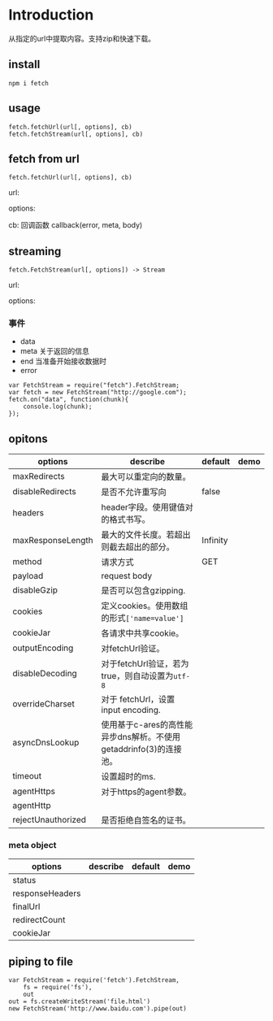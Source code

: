 # Introduction

从指定的url中提取内容。支持zip和快速下载。

## install

`npm i fetch`

## usage

```
fetch.fetchUrl(url[, options], cb)
fetch.fetchStream(url[, options], cb)
```

## fetch from url

`fetch.fetchUrl(url[, options], cb)`

url:

options: 

cb: 回调函数 callback(error, meta, body)

## streaming

`fetch.FetchStream(url[, options]) -> Stream`

url: 

options: 

### 事件

- data 
- meta 关于返回的信息
- end 当准备开始接收数据时
- error

```
var FetchStream = require("fetch").FetchStream;
var fetch = new FetchStream("http://google.com");
fetch.on("data", function(chunk){
    console.log(chunk);
});
```

## opitons

| options            | describe                                                     | default  | demo |
| ------------------ | ------------------------------------------------------------ | -------- | ---- |
| maxRedirects       | 最大可以重定向的数量。                                       |          |      |
| disableRedirects   | 是否不允许重写向                                             | false    |      |
| headers            | header字段。使用键值对的格式书写。                           |          |      |
| maxResponseLength  | 最大的文件长度。若超出则截去超出的部分。                     | Infinity |      |
| method             | 请求方式                                                     | GET      |      |
| payload            | request body                                                 |          |      |
| disableGzip        | 是否可以包含gzipping.                                        |          |      |
| cookies            | 定义cookies。使用数组的形式`['name=value']`                  |          |      |
| cookieJar          | 各请求中共享cookie。                                         |          |      |
| outputEncoding     | 对fetchUrl验证。                                             |          |      |
| disableDecoding    | 对于fetchUrl验证，若为true，则自动设置为`utf-8`              |          |      |
| overrideCharset    | 对于 fetchUrl，设置input encoding.                           |          |      |
| asyncDnsLookup     | 使用基于c-ares的高性能异步dns解析。不使用getaddrinfo(3)的连接池。 |          |      |
| timeout            | 设置超时的ms.                                                |          |      |
| agentHttps         | 对于https的agent参数。                                       |          |      |
| agentHttp          |                                                              |          |      |
| rejectUnauthorized | 是否拒绝自签名的证书。                                       |          |      |

### meta object

| options         | describe | default | demo |
| --------------- | -------- | ------- | ---- |
| status          |          |         |      |
| responseHeaders |          |         |      |
| finalUrl        |          |         |      |
| redirectCount   |          |         |      |
| cookieJar       |          |         |      |

## piping to file

```
var FetchStream = require('fetch').FetchStream,
	fs = require('fs'),
	out
out = fs.createWriteStream('file.html')
new FetchStream('http://www.baidu.com').pipe(out)
```

